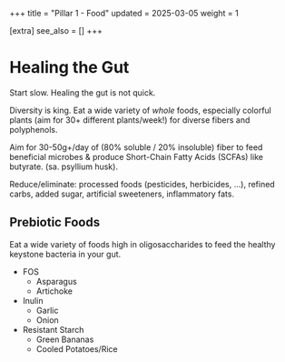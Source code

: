 +++
title = "Pillar 1 - Food"
updated = 2025-03-05
weight = 1

[extra]
see_also = []
+++

# Healing the Gut
Start slow. Healing the gut is not quick.

Diversity is king. Eat a wide variety of _whole_ foods, especially colorful plants (aim for 30+ different plants/week!) for diverse fibers and polyphenols.

Aim for 30-50g+/day of (80% soluble / 20% insoluble) fiber to feed beneficial microbes & produce Short-Chain Fatty Acids (SCFAs) like butyrate. (sa. psyllium husk).

Reduce/eliminate: processed foods (pesticides, herbicides, ...), refined carbs, added sugar, artificial sweeteners, inflammatory fats.

## Prebiotic Foods
Eat a wide variety of foods high in oligosaccharides to feed the healthy keystone bacteria in your gut.

- FOS
    - Asparagus
    - Artichoke
- Inulin
    - Garlic
    - Onion
- Resistant Starch
    - Green Bananas
    - Cooled Potatoes/Rice
